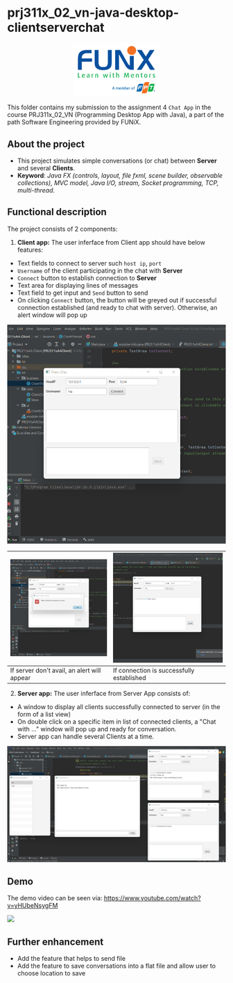 # prj311x_02_vn-java-desktop-clientserverchat

<p align="center"><a href="https://funix.edu.vn/gioi-thieu-funix/"><img src="/res/image/funix.png" width="200"/></a></p>

 This folder contains my submission to the assignment 4 `Chat App` in the course PRJ311x_02_VN (Programming Desktop App with Java), a part of the path Software Engineering provided by FUNiX.



## About the project

- This project simulates simple conversations (or chat) between **Server** and several **Clients**.
- **Keyword**: _Java FX (controls, layout, file fxml, scene builder, observable collections), MVC model, Java I/O, stream, Socket programming, TCP, multi-thread_.

## Functional description
The project consists of 2 components:
1. **Client app:**
The user inferface from Client app should have below features:
- Text fields to connect to server such `host ip`, `port`
- `Username` of the client participating in the chat with **Server**
- `Connect` button to establish connection to **Server**
- Text area for displaying lines of messages
- Text field to get input and `Send` button to send
- On clicking `Connect` button, the button will be greyed out if successful connection established (and ready to chat with server). Otherwise, an alert window will pop up

![Client Interface](/res/image/client_ui.png)    


|![Client Interface](/res/image/client_ui_disconnected.png)  |![Client Interface](/res/image/client_ui_connected.png)|
| :------------- | :------------- |
| If server don't avail, an alert will appear| If connection is successfully established|

2. **Server app:**
The user inferface from Server App consists of:
- A window to display all clients successfully connected to server (in the form of a list view)
- On double click on a specific item in list of connected clients, a "Chat with ..." window will pop up and ready for conversation.
- Server app can handle several Clients at a time.

![Server UI](/res/image/server_ui.png)



## Demo

The demo video can be seen via: https://www.youtube.com/watch?v=yHUbeNsygFM


[![](/res/image/demo.gif)](https://www.youtube.com/watch?v=yHUbeNsygFM)


## Further enhancement
- Add the feature that helps to send file
- Add the feature to save conversations into a flat file and allow user to choose location to save
